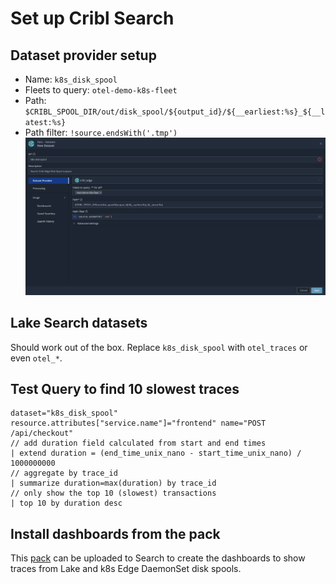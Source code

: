 # Set up Cribl Search
## Dataset provider setup
* Name: `k8s_disk_spool`
* Fleets to query: `otel-demo-k8s-fleet`
* Path: `$CRIBL_SPOOL_DIR/out/disk_spool/${output_id}/${__earliest:%s}_${__latest:%s}`
* Path filter: `!source.endsWith('.tmp')`
![diagram](../../images/search-spool-provider.png)

## Lake Search datasets
Should work out of the box. Replace `k8s_disk_spool` with `otel_traces` or even `otel_*`.

## Test Query to find 10 slowest traces
```k
dataset="k8s_disk_spool" resource.attributes["service.name"]="frontend" name="POST /api/checkout"
// add duration field calculated from start and end times
| extend duration = (end_time_unix_nano - start_time_unix_nano) / 1000000000 
// aggregate by trace_id
| summarize duration=max(duration) by trace_id 
// only show the top 10 (slowest) transactions
| top 10 by duration desc
```

## Install dashboards from the pack
This [pack](./Otel_demo_dashboards_0.0.1.crbl) can be uploaded to Search to create the dashboards to show traces from Lake and k8s Edge DaemonSet disk spools.